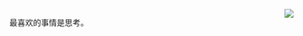 <a href="https://github.com/syfxlin?tab=repositories">
  <img align="right" src="https://github-readme-stats.vercel.app/api?username=Master-Hash&show_icons=true&hide_border=true" />
</a>


最喜欢的事情是思考。







<!--
**Master-Hash/Master-Hash** is a ✨ _special_ ✨ repository because its `README.md` (this file) appears on your GitHub profile.

Here are some ideas to get you started:

- 🔭 I’m currently working on ...
- 🌱 I’m currently learning ...
- 👯 I’m looking to collaborate on ...
- 🤔 I’m looking for help with ...
- 💬 Ask me about ...
- 📫 How to reach me: ...
- 😄 Pronouns: ...
- ⚡ Fun fact: ...
-->
